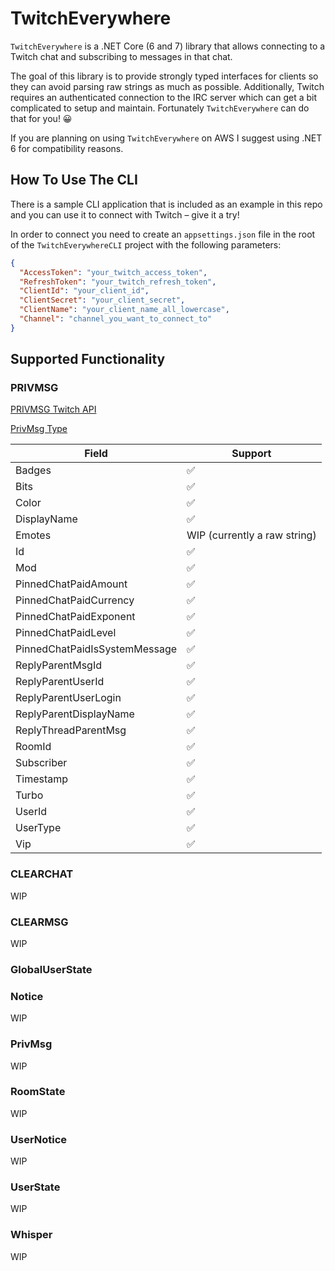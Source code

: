 # TwitchEverywhere

`TwitchEverywhere` is a .NET Core (6 and 7) library that allows connecting to a Twitch chat and subscribing to messages in that chat.

The goal of this library is to provide strongly typed interfaces for clients so they can avoid parsing raw strings as much as possible.
Additionally, Twitch requires an authenticated connection to the IRC server which can get a bit complicated to setup and maintain. 
Fortunately `TwitchEverywhere` can do that for you! 😀

If you are planning on using `TwitchEverywhere` on AWS I suggest using .NET 6 for compatibility reasons.

## How To Use The CLI
There is a sample CLI application that is included as an example in this repo and you can use it to connect with Twitch – give it a try!

In order to connect you need to create an `appsettings.json` file in the root of the `TwitchEverywhereCLI` project with the following parameters:

```json
{
  "AccessToken": "your_twitch_access_token",
  "RefreshToken": "your_twitch_refresh_token",
  "ClientId": "your_client_id",
  "ClientSecret": "your_client_secret",
  "ClientName": "your_client_name_all_lowercase",
  "Channel": "channel_you_want_to_connect_to"
}
```

## Supported Functionality

### PRIVMSG
[PRIVMSG Twitch API](https://dev.twitch.tv/docs/irc/tags/#privmsg-tags)

[PrivMsg Type](https://github.com/pureooze/TwitchEverywhere/blob/main/TwitchEverywhere/Types/PrivMsg.cs)

| Field                         | Support                      |
|-------------------------------|------------------------------|
| Badges                        | ✅                            |
| Bits                          | ✅                            |
| Color                         | ✅                            |
| DisplayName                   | ✅                            |
| Emotes                        | WIP (currently a raw string) |
| Id                            | ✅                            |
| Mod                           | ✅                            |
| PinnedChatPaidAmount          | ✅                            |
| PinnedChatPaidCurrency        | ✅                            |
| PinnedChatPaidExponent        | ✅                            |
| PinnedChatPaidLevel           | ✅                            |
| PinnedChatPaidIsSystemMessage | ✅                            |
| ReplyParentMsgId              | ✅                            |
| ReplyParentUserId             | ✅                            |
| ReplyParentUserLogin          | ✅                            |
| ReplyParentDisplayName        | ✅                            |
| ReplyThreadParentMsg          | ✅                            |
| RoomId                        | ✅                            |
| Subscriber                    | ✅                            |
| Timestamp                     | ✅                            |
| Turbo                         | ✅                            |
| UserId                        | ✅                            |
| UserType                      | ✅                            |
| Vip                           | ✅                            |

### CLEARCHAT
WIP

### CLEARMSG
WIP

### GlobalUserState

### Notice
WIP

### PrivMsg
WIP

### RoomState
WIP

### UserNotice
WIP

### UserState
WIP

### Whisper
WIP
